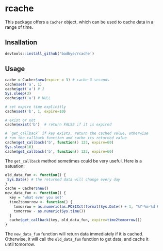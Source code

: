 rcache
======

This package offers a `Cacher` object, which can be used to cache data in a range of time.

## Insallation

```R
devtools::install_github('badbye/rcache')
```

## Usage

```R
cache = Cacher$new(expire = 3) # cache 3 seconds
cache$set('a', 1)
cache$get('a') # 1
Sys.sleep(3)
cache$get('a') # NULL

# set expire time explicitly
cache$set('b', 1, expire=10)

# exist or not
cache$exist('b')  # return FALSE if it is expired

# `get_callback` if key exists, return the cached value, otherwise
# run the callback function and cache its returned value
cache$get_callback('b', function() 123, expire=60)
Sys.sleep(10)
cache$get_callback('b', function() 123, expire=60)
```

The `get_callback` method sometimes could be very useful. Here is a satuation: 

```R
old_data_fun <- function() {
 Sys.Date() # the returned data will change every day
}
cache = Cacher$new() 
new_data_fun <- function() {
  key = 'what ever you set'
  time2tomorrow <- function() {
    tomorrow = as.numeric(as.POSIXct(format(Sys.Date() + 1, '%Y-%m-%d 00:00:00'))) 
    tomorrow - as.numeric(Sys.time())
  } 
  cache$get_callback(key, old_data_fun, expire=time2tomorrow()) 
}
```

The `new_data_fun` function will return data immediately if it is cached. Otherwise, it will call the `old_data_fun` function to get data, and cache it until tomorrow.
